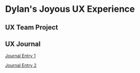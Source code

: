 # Dylan's Joyous UX Experience


## UX Team Project


## UX Journal
[Journal Entry 1](https://github.com/UsabilityEngineering/ux-portfolio-myothra7777/blob/master/JournalEntry1.md)

[Journal Entry 2](https://github.com/UsabilityEngineering/ux-portfolio-myothra7777/blob/master/JournalEntry2.md)
